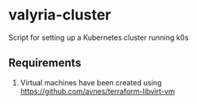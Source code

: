 # valyria-cluster

Script for setting up a Kubernetes cluster running k0s

## Requirements

1. Virtual machines have been created using <https://github.com/avnes/terraform-libvirt-vm>
